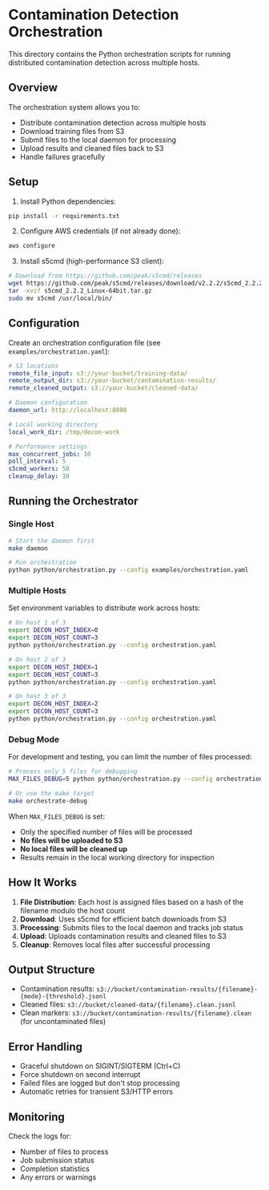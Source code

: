# Contamination Detection Orchestration

This directory contains the Python orchestration scripts for running distributed contamination detection across multiple hosts.

## Overview

The orchestration system allows you to:
- Distribute contamination detection across multiple hosts
- Download training files from S3
- Submit files to the local daemon for processing
- Upload results and cleaned files back to S3
- Handle failures gracefully

## Setup

1. Install Python dependencies:
```bash
pip install -r requirements.txt
```

2. Configure AWS credentials (if not already done):
```bash
aws configure
```

3. Install s5cmd (high-performance S3 client):
```bash
# Download from https://github.com/peak/s5cmd/releases
wget https://github.com/peak/s5cmd/releases/download/v2.2.2/s5cmd_2.2.2_Linux-64bit.tar.gz
tar -xvzf s5cmd_2.2.2_Linux-64bit.tar.gz
sudo mv s5cmd /usr/local/bin/
```

## Configuration

Create an orchestration configuration file (see `examples/orchestration.yaml`):

```yaml
# S3 locations
remote_file_input: s3://your-bucket/training-data/
remote_output_dir: s3://your-bucket/contamination-results/
remote_cleaned_output: s3://your-bucket/cleaned-data/

# Daemon configuration
daemon_url: http://localhost:8080

# Local working directory
local_work_dir: /tmp/decon-work

# Performance settings
max_concurrent_jobs: 10
poll_interval: 5
s5cmd_workers: 50
cleanup_delay: 10
```

## Running the Orchestrator

### Single Host

```bash
# Start the daemon first
make daemon

# Run orchestration
python python/orchestration.py --config examples/orchestration.yaml
```

### Multiple Hosts

Set environment variables to distribute work across hosts:

```bash
# On host 1 of 3
export DECON_HOST_INDEX=0
export DECON_HOST_COUNT=3
python python/orchestration.py --config orchestration.yaml

# On host 2 of 3
export DECON_HOST_INDEX=1
export DECON_HOST_COUNT=3
python python/orchestration.py --config orchestration.yaml

# On host 3 of 3
export DECON_HOST_INDEX=2
export DECON_HOST_COUNT=3
python python/orchestration.py --config orchestration.yaml
```

### Debug Mode

For development and testing, you can limit the number of files processed:

```bash
# Process only 5 files for debugging
MAX_FILES_DEBUG=5 python python/orchestration.py --config orchestration.yaml

# Or use the make target
make orchestrate-debug
```

When `MAX_FILES_DEBUG` is set:
- Only the specified number of files will be processed
- **No files will be uploaded to S3**
- **No local files will be cleaned up**
- Results remain in the local working directory for inspection

## How It Works

1. **File Distribution**: Each host is assigned files based on a hash of the filename modulo the host count
2. **Download**: Uses s5cmd for efficient batch downloads from S3
3. **Processing**: Submits files to the local daemon and tracks job status
4. **Upload**: Uploads contamination results and cleaned files to S3
5. **Cleanup**: Removes local files after successful processing

## Output Structure

- Contamination results: `s3://bucket/contamination-results/{filename}-{mode}-{threshold}.jsonl`
- Cleaned files: `s3://bucket/cleaned-data/{filename}.clean.jsonl`
- Clean markers: `s3://bucket/contamination-results/{filename}.clean` (for uncontaminated files)

## Error Handling

- Graceful shutdown on SIGINT/SIGTERM (Ctrl+C)
- Force shutdown on second interrupt
- Failed files are logged but don't stop processing
- Automatic retries for transient S3/HTTP errors

## Monitoring

Check the logs for:
- Number of files to process
- Job submission status
- Completion statistics
- Any errors or warnings